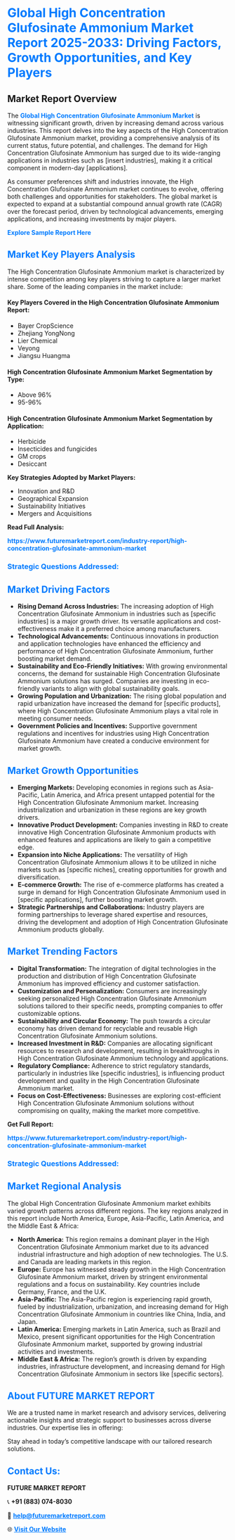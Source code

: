 <h1 style="color: #007BFF;">Global High Concentration Glufosinate Ammonium Market Report 2025-2033: Driving Factors, Growth Opportunities, and Key Players</h1>

<section id="overview">
<h2>Market Report Overview</h2>
<p>The <a href="https://www.futuremarketreport.com/industry-report/high-concentration-glufosinate-ammonium-market" style="color: #007BFF; text-decoration: none;"><strong>Global High Concentration Glufosinate Ammonium Market</strong></a> is witnessing significant growth, driven by increasing demand across various industries. This report delves into the key aspects of the High Concentration Glufosinate Ammonium market, providing a comprehensive analysis of its current status, future potential, and challenges. The demand for High Concentration Glufosinate Ammonium has surged due to its wide-ranging applications in industries such as [insert industries], making it a critical component in modern-day [applications].</p>
<p>As consumer preferences shift and industries innovate, the High Concentration Glufosinate Ammonium market continues to evolve, offering both challenges and opportunities for stakeholders. The global market is expected to expand at a substantial compound annual growth rate (CAGR) over the forecast period, driven by technological advancements, emerging applications, and increasing investments by major players.</p>
</section>

<section id="overview">
<p><a href="https://www.futuremarketreport.com/request-sample/reportId=41900" style="color: #007BFF; text-decoration: none;"><strong>Explore Sample Report Here</strong></a></p>
</section>

<section id="key-players">
<h2 style="color: #007BFF;">Market Key Players Analysis</h2>
<p>The High Concentration Glufosinate Ammonium market is characterized by intense competition among key players striving to capture a larger market share. Some of the leading companies in the market include:</p>
<h4>Key Players Covered in the High Concentration Glufosinate Ammonium Report:</h4>
<ul><li>Bayer CropScience</li><li>Zhejiang YongNong</li><li>Lier Chemical</li><li>Veyong</li><li>Jiangsu Huangma</li></ul>
<h4>High Concentration Glufosinate Ammonium Market Segmentation by Type:</h4>
<ul><li>Above 96%</li><li>95-96%</li></ul>

<h4>High Concentration Glufosinate Ammonium Market Segmentation by Application:</h4>
<ul><li>Herbicide</li><li>Insecticides and fungicides</li><li>GM crops</li><li>Desiccant</li></ul>
<p><strong>Key Strategies Adopted by Market Players:</strong></p>
<ul>
<li>Innovation and R&D</li>
<li>Geographical Expansion</li>
<li>Sustainability Initiatives</li>
<li>Mergers and Acquisitions</li>
</ul>
</section>

<section>
<p><strong>Read Full Analysis: </strong></p><a href="https://www.futuremarketreport.com/industry-report/high-concentration-glufosinate-ammonium-market" style="color: #007BFF; text-decoration: none;"><strong>https://www.futuremarketreport.com/industry-report/high-concentration-glufosinate-ammonium-market</strong></a>
<h3 style="color: #007BFF;">Strategic Questions Addressed:</h3>
</section>

<section id="driving-factors">
<h2 style="color: #007BFF;">Market Driving Factors</h2>
<ul>
<li><strong>Rising Demand Across Industries:</strong> The increasing adoption of High Concentration Glufosinate Ammonium in industries such as [specific industries] is a major growth driver. Its versatile applications and cost-effectiveness make it a preferred choice among manufacturers.</li>
<li><strong>Technological Advancements:</strong> Continuous innovations in production and application technologies have enhanced the efficiency and performance of High Concentration Glufosinate Ammonium, further boosting market demand.</li>
<li><strong>Sustainability and Eco-Friendly Initiatives:</strong> With growing environmental concerns, the demand for sustainable High Concentration Glufosinate Ammonium solutions has surged. Companies are investing in eco-friendly variants to align with global sustainability goals.</li>
<li><strong>Growing Population and Urbanization:</strong> The rising global population and rapid urbanization have increased the demand for [specific products], where High Concentration Glufosinate Ammonium plays a vital role in meeting consumer needs.</li>
<li><strong>Government Policies and Incentives:</strong> Supportive government regulations and incentives for industries using High Concentration Glufosinate Ammonium have created a conducive environment for market growth.</li>
</ul>
</section>

<section id="growth-opportunities">
<h2 style="color: #007BFF;">Market Growth Opportunities</h2>
<ul>
<li><strong>Emerging Markets:</strong> Developing economies in regions such as Asia-Pacific, Latin America, and Africa present untapped potential for the High Concentration Glufosinate Ammonium market. Increasing industrialization and urbanization in these regions are key growth drivers.</li>
<li><strong>Innovative Product Development:</strong> Companies investing in R&D to create innovative High Concentration Glufosinate Ammonium products with enhanced features and applications are likely to gain a competitive edge.</li>
<li><strong>Expansion into Niche Applications:</strong> The versatility of High Concentration Glufosinate Ammonium allows it to be utilized in niche markets such as [specific niches], creating opportunities for growth and diversification.</li>
<li><strong>E-commerce Growth:</strong> The rise of e-commerce platforms has created a surge in demand for High Concentration Glufosinate Ammonium used in [specific applications], further boosting market growth.</li>
<li><strong>Strategic Partnerships and Collaborations:</strong> Industry players are forming partnerships to leverage shared expertise and resources, driving the development and adoption of High Concentration Glufosinate Ammonium products globally.</li>
</ul>
</section>

<section id="trending-factors">
<h2 style="color: #007BFF;">Market Trending Factors</h2>
<ul>
<li><strong>Digital Transformation:</strong> The integration of digital technologies in the production and distribution of High Concentration Glufosinate Ammonium has improved efficiency and customer satisfaction.</li>
<li><strong>Customization and Personalization:</strong> Consumers are increasingly seeking personalized High Concentration Glufosinate Ammonium solutions tailored to their specific needs, prompting companies to offer customizable options.</li>
<li><strong>Sustainability and Circular Economy:</strong> The push towards a circular economy has driven demand for recyclable and reusable High Concentration Glufosinate Ammonium solutions.</li>
<li><strong>Increased Investment in R&D:</strong> Companies are allocating significant resources to research and development, resulting in breakthroughs in High Concentration Glufosinate Ammonium technology and applications.</li>
<li><strong>Regulatory Compliance:</strong> Adherence to strict regulatory standards, particularly in industries like [specific industries], is influencing product development and quality in the High Concentration Glufosinate Ammonium market.</li>
<li><strong>Focus on Cost-Effectiveness:</strong> Businesses are exploring cost-efficient High Concentration Glufosinate Ammonium solutions without compromising on quality, making the market more competitive.</li>
</ul>
</section>

<section>
<p><strong>Get Full Report: </strong></p><a href="https://www.futuremarketreport.com/industry-report/high-concentration-glufosinate-ammonium-market" style="color: #007BFF; text-decoration: none;"><strong>https://www.futuremarketreport.com/industry-report/high-concentration-glufosinate-ammonium-market</strong></a>
<h3 style="color: #007BFF;">Strategic Questions Addressed:</h3>
</section>


<section id="regional-analysis">
<h2 style="color: #007BFF;">Market Regional Analysis</h2>
<p>The global High Concentration Glufosinate Ammonium market exhibits varied growth patterns across different regions. The key regions analyzed in this report include North America, Europe, Asia-Pacific, Latin America, and the Middle East & Africa:</p>
<ul>
<li><strong>North America:</strong> This region remains a dominant player in the High Concentration Glufosinate Ammonium market due to its advanced industrial infrastructure and high adoption of new technologies. The U.S. and Canada are leading markets in this region.</li>
<li><strong>Europe:</strong> Europe has witnessed steady growth in the High Concentration Glufosinate Ammonium market, driven by stringent environmental regulations and a focus on sustainability. Key countries include Germany, France, and the U.K.</li>
<li><strong>Asia-Pacific:</strong> The Asia-Pacific region is experiencing rapid growth, fueled by industrialization, urbanization, and increasing demand for High Concentration Glufosinate Ammonium in countries like China, India, and Japan.</li>
<li><strong>Latin America:</strong> Emerging markets in Latin America, such as Brazil and Mexico, present significant opportunities for the High Concentration Glufosinate Ammonium market, supported by growing industrial activities and investments.</li>
<li><strong>Middle East & Africa:</strong> The region’s growth is driven by expanding industries, infrastructure development, and increasing demand for High Concentration Glufosinate Ammonium in sectors like [specific sectors].</li>
</ul>
</section>

<footer>
<h2 style="color: #007BFF;">About FUTURE MARKET REPORT</h2>
<p>We are a trusted name in market research and advisory services, delivering actionable insights and strategic support to businesses across diverse industries. Our expertise lies in offering:</p>

<p>Stay ahead in today’s competitive landscape with our tailored research solutions.</p>

<h2 style="color: #007BFF;">Contact Us:</h2>
<p><strong>FUTURE MARKET REPORT</strong></p>
<p>📞 <strong>+91 (883) 074-8030</strong></p>
<p>📧 <strong><a href="mailto:help@futuremarketreport.com" style="color: #007BFF;">help@futuremarketreport.com</a></strong></p>
<p>🌐 <strong><a href="https://www.futuremarketreport.com/" style="color: #007BFF;">Visit Our Website</a></strong></p>
</footer>